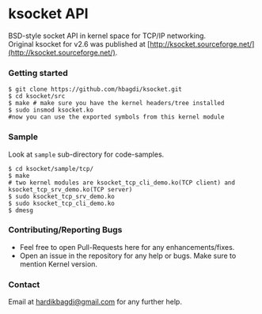 # ksocket API  

BSD-style socket API in kernel space for TCP/IP networking.  
Original ksocket for v2.6 was published at [http://ksocket.sourceforge.net/](http://ksocket.sourceforge.net/).

### Getting started
```
$ git clone https://github.com/hbagdi/ksocket.git
$ cd ksocket/src
$ make # make sure you have the kernel headers/tree installed
$ sudo insmod ksocket.ko
#now you can use the exported symbols from this kernel module
```

### Sample
Look at `sample` sub-directory for code-samples.
```
$ cd ksocket/sample/tcp/
$ make
# two kernel modules are ksocket_tcp_cli_demo.ko(TCP client) and ksocket_tcp_srv_demo.ko(TCP server)
$ sudo ksocket_tcp_srv_demo.ko
$ sudo ksocket_tcp_cli_demo.ko
$ dmesg
```

### Contributing/Reporting Bugs
- Feel free to open Pull-Requests here for any enhancements/fixes.
- Open an issue in the repository for any help or bugs. Make sure to mention Kernel version.

### Contact
Email at hardikbagdi@gmail.com for any further help.
